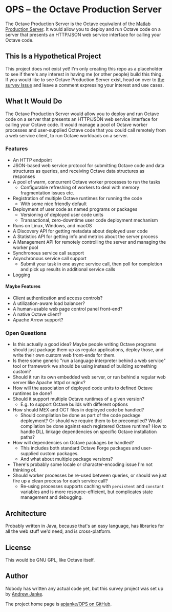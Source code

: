 # OPS – the Octave Production Server

The Octave Production Server is the Octave equivalent of the [Matlab Production Server](https://www.mathworks.com/products/matlab-production-server.html). It would allow you to deploy and run Octave code on a server that presents an HTTP/JSON web service interface for calling your Octave code.

## This Is a Hypothetical Project

This project does not exist yet! I'm only creating this repo as a placeholder to see if there's any interest in having me (or other people) build this thing. If you would like to see Octave Production Server exist, head on over to [the survey Issue](https://github.com/apjanke/OPS/issues/1) and leave a comment expressing your interest and use cases.

## What It Would Do

The Octave Production Server would allow you to deploy and run Octave code on a server that presents an HTTP/JSON web service interface for calling your Octave code. It would manage a pool of Octave worker processes and user-supplied Octave code that you could call remotely from a web service client, to run Octave workloads on a server.

### Features

* An HTTP endpoint
* JSON-based web service protocol for submitting Octave code and data structures as queries, and receiving Octave data structures as responses
* A pool of warm, concurrent Octave worker processes to run the tasks
  * Configurable refreshing of workers to deal with memory fragmentation issues etc.
* Registration of multiple Octave runtimes for running the code
  * With some nice friendly default
* Deployment of user code as named programs or packages
  * Versioning of deployed user code units
  * Transactional, zero-downtime user code deployment mechanism
* Runs on Linux, Windows, and macOS
* A Discovery API for getting metadata about deployed user code
* A Statistics API for getting info and metrics about the server process
* A Management API for remotely controlling the server and managing the worker pool
* Synchronous service call support
* Asynchronous service call support
  * Submit your task in one async service call, then poll for completion and pick up results in additional service calls
* Logging

#### Maybe Features

* Client authentication and access controls?
* A utilization-aware load balancer?
* A human-usable web page control panel front-end?
* A native Octave client?
* Apache Arrow support?

### Open Questions

* Is this actually a good idea? Maybe people writing Octave programs should just package them up as regular applications, deploy those, and write their own custom web front-ends for them.
* Is there some generic "run a language interpreter behind a web service" tool or framework we should be using instead of building something custom?
* Should it run its own embedded web server, or run behind a regular web server like Apache httpd or nginx?
* How will the association of deployed code units to defined Octave runtimes be done?
* Should it support multiple Octave runtimes of a given version?
  * E.g. to support Octave builds with different options
* How should MEX and OCT files in deployed code be handled?
  * Should compilation be done as part of the code package deployment? Or should we require them to be precompiled? Would compilation be done against each registered Octave runtime? How to handle DLL linkage dependencies on specific Octave installation paths?
* How will dependencies on Octave packages be handled?
  * This includes both standard Octave Forge packages and user-supplied custom packages.
  * And what about multiple package versions?
* There's probably some locale or character-encoding issue I'm not thinking of.
* Should worker processes be re-used between queries, or should we just fire up a clean process for each service call?
  * Re-using processes supports caching with `persistent` and `constant` variables and is more resource-efficient, but complicates state management and debugging.

## Architecture

Probably written in Java, because that's an easy language, has libraries for all the web stuff we'd need, and is cross-platform.

## License

This would be GNU GPL, like Octave itself.

## Author

Nobody has written any actual code yet, but this survey project was set up by [Andrew Janke](https://apjanke.net).

The project home page is [apjanke/OPS on GitHub](https://github.com/apjanke/OPS).
